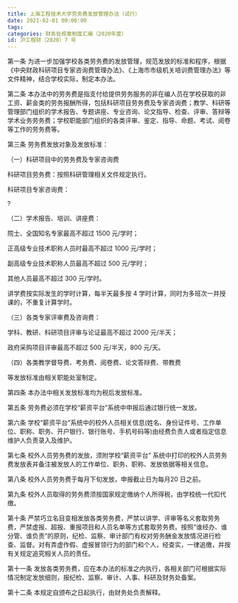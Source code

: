 ```yaml
---
title: 上海工程技术大学劳务费发放管理办法（试行）
date: 2021-02-01 00:00:00
tags: 
categories: 财务处规章制度汇编（2020年度）
id: 沪工程财〔2020〕7 号
---
```


第一条 为进一步加强学校各类劳务费的发放管理，规范发放的标准和程序，根据《中央财政科研项目专家咨询费管理办法》、《上海市市级机关培训费管理办法》等文件精神，结合学校实际，制定本办法。

第二条 本办法中的劳务费是指支付给提供劳务服务的非在编人员在学校获取的非工资、薪金类的劳务报酬所得，包括科研项目劳务费及专家咨询费；教学、科研等管理部门组织的学术报告、专题讲座、专业咨询、论文指导、检查、评审、答辩等学术业务劳务费；学校职能部门组织的各类评审、鉴定、指导、命题、考试、阅卷等工作的劳务费等。

第三条 劳务费发放对象及发放标准：

（一）科研项目中的劳务费及专家咨询费

科研项目劳务费：按照科研管理相关文件规定执行。

科研项目专家咨询费：

?

（二）学术报告、培训、讲座费：

院士、全国知名专家最高不超过 1500 元/学时；

正高级专业技术职称人员时最高不超过 1000 元/学时；

副高级专业技术职称人员最高不超过 500 元/学时；

其他人员最高不超过 300 元/学时。

讲学费按实际发生的学时计算，每半天最多按 4 学时计算，同时为多班次一并授课的，不重复计算学时。

（三）各类专家评审费及咨询费：

学科、教研、科研项目评审与论证最高不超过 2000 元/半天；

政府采购项目评审最高不超过 500 元/半天，800 元/天。

（四）各类教学督导费、考务费、阅卷费、论文答辩费、带教费

等发放标准由相关职能处室制定。

第四条 本办法中相关发放标准均为税后发放标准。

第五条 劳务费必须在学校“薪资平台”系统中申报后通过银行统一发放。

第六条 学校“薪资平台”系统中的校外人员相关信息(姓名、身份证件号、工作单位、职称、职务、开户银行、银行账号、手机号码等)由经费负责人或者指定信息维护人负责录入及维护。

第七条 校外人员劳务费的发放，须附学校“薪资平台” 系统中打印的校外人员劳务费发放表并备注被发放人的工作单位、职务、职称、发放依据等相关信息。

第八条 校外人员劳务费于每月下旬发放，申报截止日为每月20 日之前。

第九条 校外人员取得的劳务费须按国家规定缴纳个人所得税，由学校统一代扣代缴。

第十条 严禁巧立名目变相发放各类劳务费，严禁以讲学、评审等名义套取劳务费，严禁虚报、超报、重报项目和人员名单等方式套取劳务费。按照“谁经办、谁分管、谁负责”的原则，纪检、监察、审计部门有权对劳务酬金发放情况进行检查、监督。对有弄虚作假、虚报冒领行为的部门和个人，经查实，一律追缴，并按有关规定追究相关人员的责任。

第十一条 发放各类劳务费，应在本办法的标准之内执行，各相关部门可根据实际情况制定发放细则，报纪检、监察、审计、人事、科研及财务处备案。

第十二条 本规定自颁布之日起执行，由财务处负责解释。
